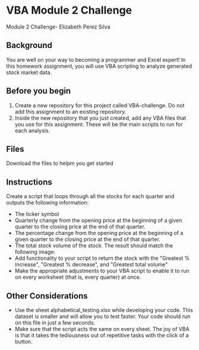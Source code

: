 # VBA Module 2 Challenge

Module 2 Challenge- Elizabeth Perez Silva

## Background

You are well on your way to becoming a programmer and Excel expert! In this homework assignment, you will use VBA scripting to analyze generated stock market data.

## Before you begin

1. Create a new repository for this project called VBA-challenge. Do not add this assignment to an existing repository.
2. Inside the new repository that you just created, add any VBA files that you use for this assignment. These will be the main scripts to run for each analysis.

## Files

Download the files to helpm you get started

## Instructions

 Create a script that loops through all the stocks for each quarter and outputs the following information:
- The ticker symbol
- Quarterly change from the opening price at the beginning of a given quarter to the closing price at the end of that quarter.
- The percentage change from the opening price at the beginning of a given quarter to the closing price at the end of that quarter.
- The total stock volume of the stock. The result should match the following image:
- Add functionality to your script to return the stock with the "Greatest % increase", "Greatest % decrease", and "Greatest total volume"
- Make the appropriate adjustments to your VBA script to enable it to run on every worksheet (that is, every quarter) at once.

## Other Considerations
- Use the sheet alphabetical_testing.xlsx while developing your code. This dataset is smaller and will allow you to test faster. Your code should run on this file in just a few seconds.
- Make sure that the script acts the same on every sheet. The joy of VBA is that it takes the tediousness out of repetitive tasks with the click of a button.
